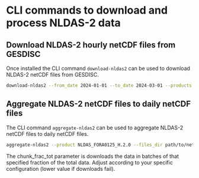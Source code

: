 # CLI commands to download and process NLDAS-2 data

## Download NLDAS-2 hourly netCDF files from GESDISC

Once installed the CLI command `download-nldas2` can be used to download NLDAS-2 netCDF files from GESDISC.

```bash
download-nldas2 --from_date 2024-01-01 --to_date 2024-03-01 --products NLDAS_FORA0125_H.2.0 --output_dir Path/to/NLDAS2/ --username myusername --password mypassword
```

## Aggregate NLDAS-2 netCDF files to daily netCDF files

The CLI command `aggregate-nldas2` can be used to aggregate NLDAS-2 netCDF files to daily netCDF files.

```bash
aggregate-nldas2 --product NLDAS_FORA0125_H.2.0 --files_dir path/to/netcdf_hourly/ --output_dir_agg_netcdf path/to/netcdf_daily/ --from_date 2020-01-02 --to_date 2020-01-04 --chunk_frac_tot 0.2
```

The chunk_frac_tot parameter is downloads the data in batches of that specified fraction of the total data. Adjust according to your specific configuration (lower value if downloads fail).
